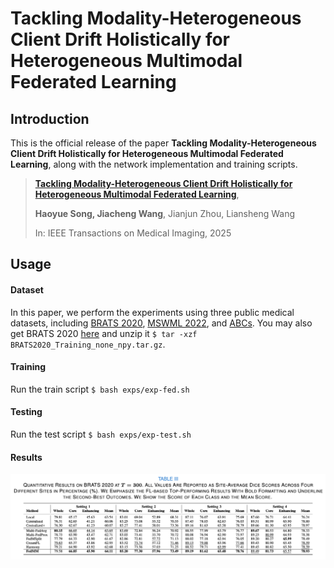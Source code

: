 # Tackling Modality-Heterogeneous Client Drift Holistically for Heterogeneous Multimodal Federated Learning

## Introduction

This is the official release of the paper **Tackling Modality-Heterogeneous Client Drift Holistically for Heterogeneous Multimodal Federated Learning**, along with the network implementation and training scripts.

> [**Tackling Modality-Heterogeneous Client Drift Holistically for Heterogeneous Multimodal Federated Learning**](https://ieeexplore.ieee.org/document/10816602),
>
> **Haoyue Song, Jiacheng Wang**, Jianjun Zhou, Liansheng Wang
>
> In: IEEE Transactions on Medical Imaging, 2025

## Usage

#### Dataset 

In this paper, we perform the experiments using three public medical datasets, including [BRATS 2020](https://www.med.upenn.edu/cbica/brats2020/data.html), [MSWML 2022](https://shifts.grand-challenge.org), and [ABCs](https://abcs.mgh.harvard.edu). You may also get BRATS 2020 [here](https://drive.google.com/drive/folders/1AwLwGgEBQwesIDTlWpubbwqxxd8brt5A?usp=sharing) and unzip it `$ tar -xzf BRATS2020_Training_none_npy.tar.gz`.

#### Training

Run the train script `$ bash exps/exp-fed.sh`

#### Testing 

Run the test script `$ bash exps/exp-test.sh`

#### Results

![Results](results.png)
